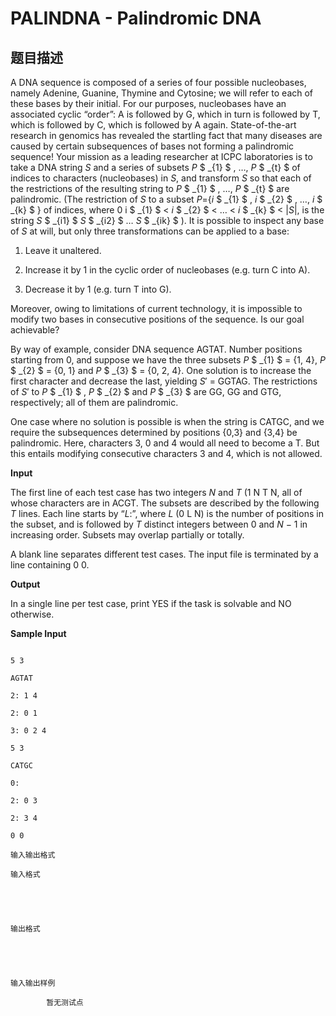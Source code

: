 # PALINDNA - Palindromic DNA

## 题目描述

A DNA sequence is composed of a series of four possible nucleobases, namely Adenine, Guanine, Thymine and Cytosine; we will refer to each of these bases by their initial. For our purposes, nucleobases have an associated cyclic “order”: A is followed by G, which in turn is followed by T, which is followed by C, which is followed by A again. State-of-the-art research in genomics has revealed the startling fact that many diseases are caused by certain subsequences of bases not forming a palindromic sequence! Your mission as a leading researcher at ICPC laboratories is to take a DNA string _S_ and a series of subsets _P_ $ _{1} $ , …, _P_ $ _{t} $ of indices to characters (nucleobases) in _S_, and transform _S_ so that each of the restrictions of the resulting string to _P_ $ _{1} $ , …, _P_ $ _{t} $ are palindromic. (The restriction of _S_ to a subset _P_={_i_ $ _{1} $ , _i_ $ _{2} $ , …, _i_ $ _{k} $ } of indices, where 0 i $ _{1} $ < _i_ $ _{2} $ < … < _i_ $ _{k} $ < |_S_|, is the string _S_ $ _{i1} $ _S_ $ _{i2} $ … _S_ $ _{ik} $ ). It is possible to inspect any base of _S_ at will, but only three transformations can be applied to a base:

1. Leave it unaltered.

2. Increase it by 1 in the cyclic order of nucleobases (e.g. turn C into A).

3. Decrease it by 1 (e.g. turn T into G).

Moreover, owing to limitations of current technology, it is impossible to modify two bases in consecutive positions of the sequence. Is our goal achievable?

By way of example, consider DNA sequence AGTAT. Number positions starting from 0, and suppose we have the three subsets _P_ $ _{1} $ = {1, 4}, _P_ $ _{2} $ = {0, 1} and _P_ $ _{3} $ = {0, 2, 4}. One solution is to increase the first character and decrease the last, yielding _S_′ = GGTAG. The restrictions of _S_′ to _P_ $ _{1} $ , _P_ $ _{2} $ and _P_ $ _{3} $ are GG, GG and GTG, respectively; all of them are palindromic.

One case where no solution is possible is when the string is CATGC, and we require the subsequences determined by positions {0,3} and {3,4} be palindromic. Here, characters 3, 0 and 4 would all need to become a T. But this entails modifying consecutive characters 3 and 4, which is not allowed.

**Input**

The first line of each test case has two integers _N_ and _T_ (1 N T N, all of whose characters are in ACGT. The subsets are described by the following _T_ lines. Each line starts by “_L_:”, where _L_ (0 L N) is the number of positions in the subset, and is followed by _T_ distinct integers between 0 and _N_ − 1 in increasing order. Subsets may overlap partially or totally.

A blank line separates different test cases. The input file is terminated by a line containing 0 0.

**Output**

In a single line per test case, print YES if the task is solvable and NO otherwise.

**Sample Input**

```

5 3

AGTAT

2: 1 4

2: 0 1

3: 0 2 4

5 3

CATGC

0:

2: 0 3

2: 3 4

0 0

```

    输入输出格式

    输入格式

    

    

    输出格式

    

    

    输入输出样例

            暂无测试点

    

    

    

<!--  -->

